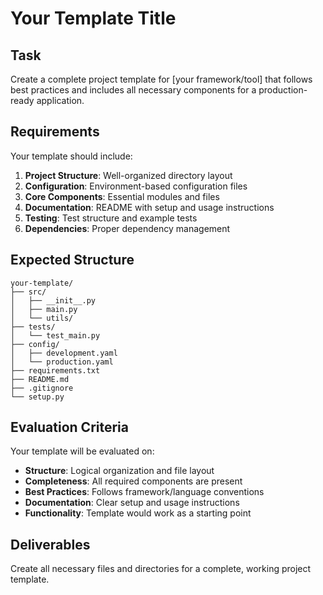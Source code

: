 # Your Template Title

## Task

Create a complete project template for [your framework/tool] that follows best practices and includes all necessary components for a production-ready application.

## Requirements

Your template should include:

1. **Project Structure**: Well-organized directory layout
2. **Configuration**: Environment-based configuration files
3. **Core Components**: Essential modules and files
4. **Documentation**: README with setup and usage instructions
5. **Testing**: Test structure and example tests
6. **Dependencies**: Proper dependency management

## Expected Structure

```
your-template/
├── src/
│   ├── __init__.py
│   ├── main.py
│   └── utils/
├── tests/
│   └── test_main.py
├── config/
│   ├── development.yaml
│   └── production.yaml
├── requirements.txt
├── README.md
├── .gitignore
└── setup.py
```

## Evaluation Criteria

Your template will be evaluated on:
- **Structure**: Logical organization and file layout
- **Completeness**: All required components are present
- **Best Practices**: Follows framework/language conventions
- **Documentation**: Clear setup and usage instructions
- **Functionality**: Template would work as a starting point

## Deliverables

Create all necessary files and directories for a complete, working project template.